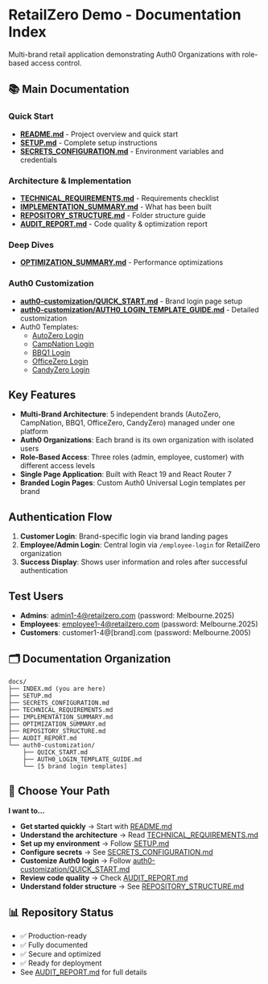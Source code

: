 # RetailZero Demo - Documentation Index

Multi-brand retail application demonstrating Auth0 Organizations with role-based access control.

## 📚 Main Documentation

### Quick Start
- [**README.md**](../README.md) - Project overview and quick start
- [**SETUP.md**](./SETUP.md) - Complete setup instructions
- [**SECRETS_CONFIGURATION.md**](./SECRETS_CONFIGURATION.md) - Environment variables and credentials

### Architecture & Implementation
- [**TECHNICAL_REQUIREMENTS.md**](./TECHNICAL_REQUIREMENTS.md) - Requirements checklist
- [**IMPLEMENTATION_SUMMARY.md**](./IMPLEMENTATION_SUMMARY.md) - What has been built
- [**REPOSITORY_STRUCTURE.md**](./REPOSITORY_STRUCTURE.md) - Folder structure guide
- [**AUDIT_REPORT.md**](./AUDIT_REPORT.md) - Code quality & optimization report

### Deep Dives
- [**OPTIMIZATION_SUMMARY.md**](./OPTIMIZATION_SUMMARY.md) - Performance optimizations

### Auth0 Customization
- [**auth0-customization/QUICK_START.md**](./auth0-customization/QUICK_START.md) - Brand login page setup
- [**auth0-customization/AUTH0_LOGIN_TEMPLATE_GUIDE.md**](./auth0-customization/AUTH0_LOGIN_TEMPLATE_GUIDE.md) - Detailed customization
- Auth0 Templates:
  - [AutoZero Login](./auth0-customization/auth0-autozero-login.html)
  - [CampNation Login](./auth0-customization/auth0-campnation-login.html)
  - [BBQ1 Login](./auth0-customization/auth0-bbq1-login.html)
  - [OfficeZero Login](./auth0-customization/auth0-officezero-login.html)
  - [CandyZero Login](./auth0-customization/auth0-candyzero-login.html)

## Key Features

- **Multi-Brand Architecture**: 5 independent brands (AutoZero, CampNation, BBQ1, OfficeZero, CandyZero) managed under one platform
- **Auth0 Organizations**: Each brand is its own organization with isolated users
- **Role-Based Access**: Three roles (admin, employee, customer) with different access levels
- **Single Page Application**: Built with React 19 and React Router 7
- **Branded Login Pages**: Custom Auth0 Universal Login templates per brand

## Authentication Flow

1. **Customer Login**: Brand-specific login via brand landing pages
2. **Employee/Admin Login**: Central login via `/employee-login` for RetailZero organization
3. **Success Display**: Shows user information and roles after successful authentication

## Test Users

- **Admins**: admin1-4@retailzero.com (password: Melbourne.2025)
- **Employees**: employee1-4@retailzero.com (password: Melbourne.2025)  
- **Customers**: customer1-4@[brand].com (password: Melbourne.2005)

## 🗂️ Documentation Organization

```
docs/
├── INDEX.md (you are here)
├── SETUP.md
├── SECRETS_CONFIGURATION.md
├── TECHNICAL_REQUIREMENTS.md
├── IMPLEMENTATION_SUMMARY.md
├── OPTIMIZATION_SUMMARY.md
├── REPOSITORY_STRUCTURE.md
├── AUDIT_REPORT.md
└── auth0-customization/
    ├── QUICK_START.md
    ├── AUTH0_LOGIN_TEMPLATE_GUIDE.md
    └── [5 brand login templates]
```

## 🎯 Choose Your Path

**I want to...**
- **Get started quickly** → Start with [README.md](../README.md)
- **Understand the architecture** → Read [TECHNICAL_REQUIREMENTS.md](./TECHNICAL_REQUIREMENTS.md)
- **Set up my environment** → Follow [SETUP.md](./SETUP.md)
- **Configure secrets** → See [SECRETS_CONFIGURATION.md](./SECRETS_CONFIGURATION.md)
- **Customize Auth0 login** → Follow [auth0-customization/QUICK_START.md](./auth0-customization/QUICK_START.md)
- **Review code quality** → Check [AUDIT_REPORT.md](./AUDIT_REPORT.md)
- **Understand folder structure** → See [REPOSITORY_STRUCTURE.md](./REPOSITORY_STRUCTURE.md)

## 📊 Repository Status

- ✅ Production-ready
- ✅ Fully documented
- ✅ Secure and optimized
- ✅ Ready for deployment
- See [AUDIT_REPORT.md](./AUDIT_REPORT.md) for full details
